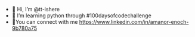 - 👋 Hi, I’m @tt-ishere
- 👀 I’m learning python through #100daysofcodechallenge
- 🌱You can connect with me https://www.linkedin.com/in/amanor-enoch-9b780a75

<!---
tt-ishere/tt-ishere is a ✨ special ✨ repository because its `README.md` (this file) appears on your GitHub profile.
You can click the Preview link to take a look at your changes.
--->
